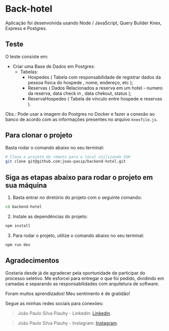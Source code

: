 # Back-hotel

Aplicação foi desenvolvida usando Node / JavaScript, Query Builder Knex, Express e Postgres.

## Teste

O teste consiste em:
- Criar uma Base de Dados em Postgres:
	- Tabelas:
		- Hospedes ( Tabela com responsabilidade de registrar dados da pessoa fisica do hospede , nome, endereço, etc );
		- Reservas ( Dados Relacionados a reserva em um hotel - numero da reserva, data check in , data chekout, status );
		- ReservaHospedes ( Tabela de vinculo entre hospede e reservas ).

Obs.: Pode usar a imagem do Postgres no Docker e fazer a conexão ao banco de acordo com as informações presentes no arquivo ``knexfile.js``.

## Para clonar o projeto

Basta rodar o comando abaixo no seu terminal:

```bash
# Clona o projeto do remoto para o local utilizando SSH
git clone git@github.com:joao-pasip/backend-hotel.git
```

## Siga as etapas abaixo para rodar o projeto em sua máquina

1. Basta entrar no diretório do projeto com o seguinte comando:

```bash
cd backend-hotel
```

2. Instale as dependências do projeto:

```bash
npm install
```

3. Para rodar o projeto, utilize o comando abaixo no seu terminal:

```bash
npm run dev
```

## Agradecimentos

Gostaria desde já de agradecer pela oportunidade de participar do processo seletivo. Me esforcei para entregar o que foi pedido, dividindo em camadas e separando as responsabilidades com arquitetura de software. 

Foram muitos aprendizados! Meu sentimento é de gratidão!

Segue as minhas redes sociais para conexões:

> João Paulo Silva Piauhy - Linkedin: [Linkedin](https://www.linkedin.com/in/joaopasip/).

> João Paulo Silva Piauhy - Instagram: [Instagram](https://www.instagram.com/joaopasip/).
